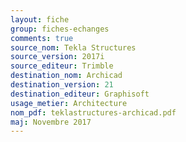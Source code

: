 ```yaml
--- 
layout: fiche 
group: fiches-echanges 
comments: true 
source_nom: Tekla Structures 
source_version: 2017i 
source_editeur: Trimble 
destination_nom: Archicad 
destination_version: 21 
destination_editeur: Graphisoft 
usage_metier: Architecture 
nom_pdf: teklastructures-archicad.pdf 
maj: Novembre 2017 
---
```

